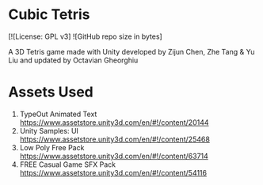 # Cubic Tetris
[![License: GPL v3]
![GitHub repo size in bytes]

A 3D Tetris game made with Unity developed by Zijun Chen, Zhe Tang & Yu Liu and updated by Octavian Gheorghiu 

# Assets Used

1. TypeOut Animated Text  
https://www.assetstore.unity3d.com/en/#!/content/20144
2. Unity Samples: UI  
https://www.assetstore.unity3d.com/en/#!/content/25468
3. Low Poly Free Pack  
https://www.assetstore.unity3d.com/en/#!/content/63714
4. FREE Casual Game SFX Pack  
https://www.assetstore.unity3d.com/en/#!/content/54116

